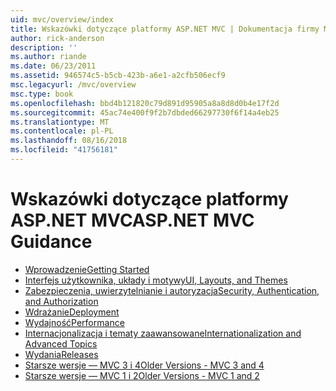 ```yaml
---
uid: mvc/overview/index
title: Wskazówki dotyczące platformy ASP.NET MVC | Dokumentacja firmy Microsoft
author: rick-anderson
description: ''
ms.author: riande
ms.date: 06/23/2011
ms.assetid: 946574c5-b5cb-423b-a6e1-a2cfb506ecf9
msc.legacyurl: /mvc/overview
msc.type: book
ms.openlocfilehash: bbd4b121820c79d891d95905a8a8d8d0b4e17f2d
ms.sourcegitcommit: 45ac74e400f9f2b7dbded66297730f6f14a4eb25
ms.translationtype: MT
ms.contentlocale: pl-PL
ms.lasthandoff: 08/16/2018
ms.locfileid: "41756181"
---
```

<a name="aspnet-mvc-guidance"></a><span data-ttu-id="c628e-102">Wskazówki dotyczące platformy ASP.NET MVC</span><span class="sxs-lookup"><span data-stu-id="c628e-102">ASP.NET MVC Guidance</span></span>
====================
- [<span data-ttu-id="c628e-103">Wprowadzenie</span><span class="sxs-lookup"><span data-stu-id="c628e-103">Getting Started</span></span>](getting-started/index.md)
- [<span data-ttu-id="c628e-104">Interfejs użytkownika, układy i motywy</span><span class="sxs-lookup"><span data-stu-id="c628e-104">UI, Layouts, and Themes</span></span>](views/index.md)
- [<span data-ttu-id="c628e-105">Zabezpieczenia, uwierzytelnianie i autoryzacja</span><span class="sxs-lookup"><span data-stu-id="c628e-105">Security, Authentication, and Authorization</span></span>](security/index.md)
- [<span data-ttu-id="c628e-106">Wdrażanie</span><span class="sxs-lookup"><span data-stu-id="c628e-106">Deployment</span></span>](deployment/index.md)
- [<span data-ttu-id="c628e-107">Wydajność</span><span class="sxs-lookup"><span data-stu-id="c628e-107">Performance</span></span>](performance/index.md)
- [<span data-ttu-id="c628e-108">Internacjonalizacja i tematy zaawansowane</span><span class="sxs-lookup"><span data-stu-id="c628e-108">Internationalization and Advanced Topics</span></span>](advanced/index.md)
- [<span data-ttu-id="c628e-109">Wydania</span><span class="sxs-lookup"><span data-stu-id="c628e-109">Releases</span></span>](releases/index.md)
- [<span data-ttu-id="c628e-110">Starsze wersje — MVC 3 i 4</span><span class="sxs-lookup"><span data-stu-id="c628e-110">Older Versions - MVC 3 and 4</span></span>](older-versions/index.md)
- [<span data-ttu-id="c628e-111">Starsze wersje — MVC 1 i 2</span><span class="sxs-lookup"><span data-stu-id="c628e-111">Older Versions - MVC 1 and 2</span></span>](older-versions-1/index.md)
